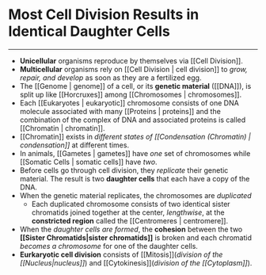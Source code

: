 # Most Cell Division Results in Identical Daughter Cells
---
- **Unicellular** organisms reproduce by themselves via  [[Cell Division]].
- **Multicellular** organisms rely on [[Cell Division | cell division]] to *grow, repair, and develop* as soon as they are a fertilized egg.
- The [[Genome | genome]] of a cell, or its **genetic material** ([[DNA]]), is split up like [[Horcruxes]] among [[Chromosomes | chromosomes]].
- Each [[Eukaryotes | eukaryotic]] chromosome consists of one DNA molecule associated with many [[Proteins | proteins]] and the combination of the complex of DNA and associated proteins is called  [[Chromatin | chromatin]].
- [[Chromatin]] exists in *different states of [[Condensation (Chromatin) | condensation]]* at different times.
- In animals, [[Gametes | gametes]] have *one* set of chromosomes while [[Somatic Cells | somatic cells]] have *two*.
- Before cells go through cell division, they *replicate* their genetic material. The result is two **daughter cells** that each have a copy of the DNA.
- When the genetic material replicates, the chromosomes are *duplicated*
	- Each duplicated chromosome consists of two identical sister chromatids joined together at the center, *lengthwise*, at the **constricted region** called the [[Centromeres | centromere]].
- When the *daughter cells are formed*, the **cohesion** between the two **[[Sister Chromatids|sister chromatids]]** is broken and each chromatid *becomes a chromosome* for one of the daughter cells.
- **Eurkaryotic cell division** consists of [[Mitosis]](*division of the [[Nucleus|nucleus]]*) and [[Cytokinesis]](*division of the [[Cytoplasm]]*).